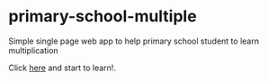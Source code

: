 # primary-school-multiple
Simple single page web app to help primary school student to learn multiplication

Click [here](https://txheng.github.io/primary-school-multiple/math.html) and start to learn!.
